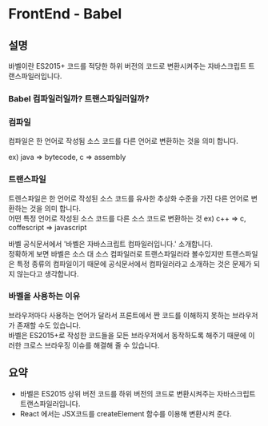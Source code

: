 # FrontEnd - Babel

## 설명

바벨이란 ES2015+ 코드를 적당한 하위 버전의 코드로 변환시켜주는 자바스크립트 트랜스파일러입니다.

### Babel 컴파일러일까? 트랜스파일러일까?

### 컴파일

컴파일은 한 언어로 작성됨 소스 코드를 다른 언어로 변환하는 것을 의미 합니다.

ex) java ⇒ bytecode, c ⇒ assembly

### 트랜스파일

트렌스파일은 한 언어로 작성된 소스 코드를 유사한 추상화 수준을 가진 다른 언어로 변환하는 것을 의미 합니다.   
어떤 특정 언어로 작성된 소스 코드를 다른 소스 코드로 변환하는 것
ex) c++ ⇒ c, coffescript ⇒ javascript

바벨 공식문서에서 '바벨은 자바스크립트 컴파일러입니다.' 소개합니다.   
정확하게 보면 바벨은 소스 대 소스 컴파일러로 트랜스파일러라 볼수있지만 트랜스파일은 특정 종류의 컴파일이기 때문에 공식문서에서 컴파일러라고 소개하는 것은 문제가 되지 않는다고 생각합니다.

### 바벨을 사용하는 이유

브라우저마다 사용하는 언어가 달라서 프론트에서 짠 코드를 이해하지 못하는 브라우저가 존재할 수도 있습니다.   
바벨은 ES2015+로 작성한 코드들을 모든 브라우저에서 동작하도록 해주기 때문에 이러한 크로스 브라우징 이슈를 해결해 줄 수 있습니다.

## 요약

- 바벨은 ES2015 상위 버전 코드를 하위 버전의 코드로 변환시켜주는 자바스크립트 트랜스파일러입니다.
- React 에서는 JSX코드를 createElement 함수를 이용해 변환시켜 준다.